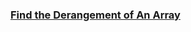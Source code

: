 ### [Find the Derangement of An Array](https://leetcode.com/problems/find-the-derangement-of-an-array)

